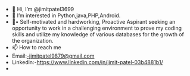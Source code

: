 - 👋 Hi, I’m @jimitpatel3699
- 👀 I’m interested in Python,java,PHP,Android.
- 🌱•	Self-motivated and hardworking, Proactive Aspirant seeking an opportunity to work in a challenging environment to prove my coding skills and utilize my knowledge of various databases for the growth of the organization.
- 📫 How to reach me 
- Email:-jimitpatel9879@gmail.com
- Linkedin:-https://www.linkedin.com/in/jimit-patel-03b4881b1/
- 

<!---
jimitpatel3699/jimitpatel3699 is a ✨ special ✨ repository because its `README.md` (this file) appears on your GitHub profile.
You can click the Preview link to take a look at your changes.
--->
